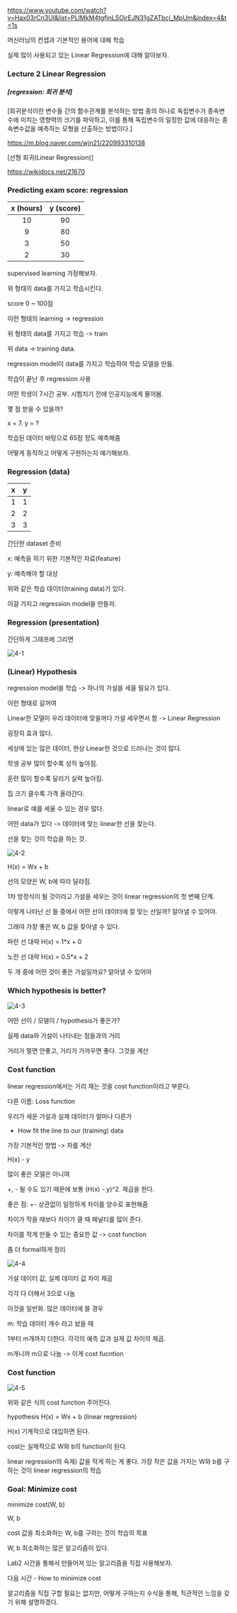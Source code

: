 https://www.youtube.com/watch?v=Hax03rCn3UI&list=PLlMkM4tgfjnLSOjrEJN31gZATbcj_MpUm&index=4&t=1s



 머신러닝의 컨셉과 기본적인 용어에 대해 학습



실제 많이 사용되고 있는 Linear Regression에 대해 알아보자.





### Lecture 2 Linear Regression





##### [regression: 회귀 분석]

[회귀분석이란 변수들 간의 함수관계를 분석하는 방법 중의 하나로 독립변수가 종속변수에 미치는 영향력의 크기를 파악하고, 이를 통해 독립변수의 일정한 값에 대응하는 종속변수값을 예측하는 모형을 산출하는 방법이다.]

https://m.blog.naver.com/wjn21/220993310138



[선형 회귀(Linear Regression)]

https://wikidocs.net/21670



### Predicting exam score: regression

| x (hours) | y (score) |
| :-------: | :-------: |
|    10     |    90     |
|     9     |    80     |
|     3     |    50     |
|     2     |    30     |



supervised learning 가정해보자.

위 형태의 data를 가지고 학습시킨다.

score 0 ~ 100점

이런 형태의 learning -> regression

위 형태의 data를 가지고 학습 -> train

위 data -> training data.

regression model이 data를 가지고 학습하여 학습 모델을 만듦.



학습이 끝난 후 regression 사용

어떤 학생이 7시간 공부. 시험치기 전에 인공지능에게 물어봄.

몇 점 받을 수 있을까?

x = 7. y = ?

학습된 데이터 바탕으로 65점 정도 예측해줌

어떻게 동작하고 어떻게 구현하는지 얘기해보자.





### Regression (data)

|  x   |  y   |
| :--: | :--: |
|  1   |  1   |
|  2   |  2   |
|  3   |  3   |

간단한 dataset 준비

x: 예측을 하기 위한 기본적인 자료(feature)

y: 예측해야 할 대상

위와 같은 학습 데이터(training data)가 있다.

이걸 가지고 regression model을 만들자.





### Regression (presentation)

간단하게 그래프에 그리면

![4-1](4-1.PNG)





### (Linear) Hypothesis

regression model을 학습 -> 하나의 가설을 세울 필요가 있다.

이런 형태로 갈꺼여

Linear한 모델이 우리 데이터에 맞을꺼다 가설 세우면서 함 -> Linear Regression

굉장히 효과 많다.

세상에 있는 많은 데이터, 현상 Linear한 것으로 드러나는 것이 많다.

학생 공부 많이 할수록 성적 높아짐.

훈련 많이 할수록 달리기 실력 높아짐.

집 크기 클수록 가격 올라간다.

linear로 예를 세울 수 있는 경우 많다.

어떤 data가 있다 -> 데이터에 맞는 linear한 선을 찾는다.

선을 찾는 것이 학습을 하는 것.

![4-2](4-2.PNG)

H(x) = Wx + b



선의 모양은 W, b에 따라 달라짐.

1차 방정식이 될 것이라고 가설을 세우는 것이 linear regression의 첫 번째 단계.

이렇게 나타난 선 들 중에서 어떤 선이 데이터에 잘 맞는 선일까? 알아낼 수 있어야.

그래야 가장 좋은 W, b 값을 찾아낼 수 있다.



파란 선 대략 H(x) = 1*x + 0

노란 선 대략 H(x) = 0.5*x + 2

두 개 중에 어떤 것이 좋은 가설일까요? 알아낼 수 있어야





### Which hypothesis is better?

![4-3](4-3.PNG)



어떤 선이 / 모델이 / hypothesis가 좋은가?

실제 data와 가설이 나타내는 점들과의 거리

거리가 멀면 안좋고, 거리가 가까우면 좋다. 그것을 계산





### Cost function

linear regression에서는 거리 재는 것을 cost function이라고 부른다.

다른 이름: Loss function

우리가 세운 가설과 실제 데이터가 얼마나 다른가

- How fit the line to our (training) data



가장 기본적인 방법 -> 차를 계산

H(x) - y

많이 좋은 모델은 아니여

+, - 될 수도 있기 때문에 보통 (H(x) - y)^2. 제곱을 한다.

좋은 점: +- 상관없이 일정하게 차이를 양수로 표현해줌

차이가 작을 때보다 차이가 클 때 페널티를 많이 준다.

차이를 작게 만들 수 있는 중요한 값 -> cost function



좀 더 formal하게 정리

![4-4](4-4.PNG)

가설 데이터 값, 실제 데이터 값 차이 제곱

각각 다 더해서 3으로 나눔

이것을 일반화. 많은 데이터에 쓸 경우



m: 학습 데이터 개수 라고 놨을 때

1부터 m개까지 더한다. 각각의 예측 값과 실제 값 차이의 제곱.

m개니까 m으로 나눔 -> 이게 cost fucntion





### Cost function

![4-5](4-5.PNG)

위와 같은 식의 cost function 주어진다.

hypothesis H(x) = Wx + b (linear regression)

H(x) 기계적으로 대입하면 된다.



cost는 실제적으로 W와 b의 function이 된다.

linear regression의 숙제) 값을 작게 하는 게 좋다. 가장 작은 값을 가지는 W와 b를 구하는 것이 linear regression의 학습





### Goal: Minimize cost

minimize cost(W, b)

W, b

cost 값을 최소화하는 W, b를 구하는 것이 학습의 목표

W, b 최소화하는 많은 알고리즘이 있다.

Lab2 시간을 통해서 만들어져 있는 알고리즘을 직접 사용해보자.

다음 시간 - How to minimize cost

알고리즘을 직접 구할 필요는 없지만, 어떻게 구하는지 수식을 통해, 직관적인 느낌을 갖기 위해 설명하겠다.

